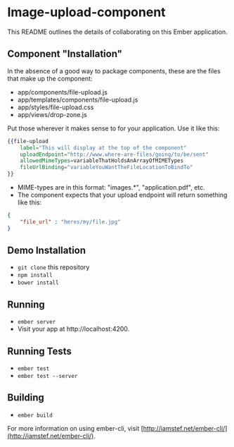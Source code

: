 # Image-upload-component

This README outlines the details of collaborating on this Ember application.

## Component "Installation"
In the absence of a good way to package components, these are the files that make up the component:
* app/components/file-upload.js
* app/templates/components/file-upload.js
* app/styles/file-upload.css
* app/views/drop-zone.js

Put those wherever it makes sense to for your application. Use it like this:
```handlebars
{{file-upload
	label="This will display at the top of the component"
	uploadEndpoint="http://www.where-are-files/going/to/be/sent"
	allowedMimeTypes=variableThatHoldsAnArrayOfMIMETypes
	fileUrlBinding="variableYouWantTheFileLocationToBindTo"
}}
```

* MIME-types are in this format: "images.*", "application.pdf", etc.
* The component expects that your upload endpoint will return something like this:
```json
{
	"file_url" : "heres/my/file.jpg"
}
```

## Demo Installation

* `git clone` this repository
* `npm install`
* `bower install`

## Running

* `ember server`
* Visit your app at http://localhost:4200.

## Running Tests

* `ember test`
* `ember test --server`

## Building

* `ember build`

For more information on using ember-cli, visit [http://iamstef.net/ember-cli/](http://iamstef.net/ember-cli/).
